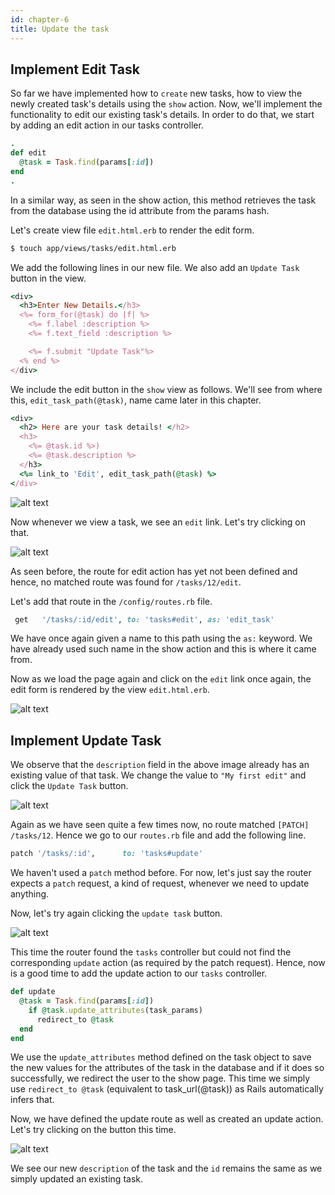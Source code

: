 ```yaml
---
id: chapter-6
title: Update the task
---
```


## Implement Edit Task

So far we have implemented how to `create` new tasks, how to view the newly created task's details using the `show` action.
Now, we'll implement the functionality to edit our existing task's details.
In order to do that, we start by adding an edit action in our tasks controller.

```ruby
.
def edit
  @task = Task.find(params[:id])
end
.
```
In a similar way, as seen in the show action, this method retrieves the task from the database using the id attribute from the params hash.

Let's create view file `edit.html.erb` to render the edit form.

```bash
$ touch app/views/tasks/edit.html.erb
```

We add the following lines in our new file.
We also add an `Update Task` button in the view.

```ruby
<div>
  <h3>Enter New Details.</h3>
  <%= form_for(@task) do |f| %>
    <%= f.label :description %>
    <%= f.text_field :description %>

    <%= f.submit "Update Task"%>
  <% end %>
</div>
```
We include the edit button in the `show` view as follows. We'll see from where this, `edit_task_path(@task)`, name came later in this chapter.

```ruby
<div>
  <h2> Here are your task details! </h2>
  <h3>
    <%= @task.id %>)
    <%= @task.description %>
  </h3>
  <%= link_to 'Edit', edit_task_path(@task) %>
</div>
```
![alt text](./../img/EditLink.png)

Now whenever we view a task, we see an `edit` link. Let's try clicking on that.

![alt text](./../img/EditRouteError.png)

As seen before, the route for edit action has yet not been defined and hence, no matched route was found for `/tasks/12/edit`.

Let's add that route in the `/config/routes.rb` file.

```ruby
 get   '/tasks/:id/edit', to: 'tasks#edit', as: 'edit_task'
```
We have once again given a name to this path using the `as:` keyword. We have already used such name in the show action and this is where it came from.

Now as we load the page again and click on the `edit` link once again, the edit form is rendered by the view `edit.html.erb`.

![alt text](./../img/EditTask.png)

## Implement Update Task
We observe that the `description` field in the above image already has an existing value of that task.
We change the value to `"My first edit"` and click the `Update Task` button.

![alt text](./../img/UpdateRouteError.png)

Again as we have seen quite a few times now, no route matched `[PATCH] /tasks/12`. Hence we go to our `routes.rb` file and add the following line.

```ruby
patch '/tasks/:id',      to: 'tasks#update'
```
We haven't used a `patch` method before. For now, let's just say the router expects a `patch` request, a kind of request, whenever we need to update anything.

Now, let's try again clicking the `update task` button.

![alt text](./../img/UpdateActionError.png)

This time the router found the `tasks` controller but could not find the corresponding `update` action (as required by the patch request).
Hence, now is a good time to add the update action to our `tasks` controller.

```ruby
def update
  @task = Task.find(params[:id])
	if @task.update_attributes(task_params)
	  redirect_to @task
  end
end
```
We use the `update_attributes` method defined on the task object to save the new values for the attributes of the task in the database and if it does so successfully, we redirect the user to the show page.
This time we simply use `redirect_to @task` (equivalent to task_url(@task)) as Rails automatically infers that.

Now, we have defined the update route as well as created an update action. Let's try clicking on the button this time.

![alt text](./../img/UpdateTask.png)

We see our new `description` of the task and the `id` remains the same as we simply updated an existing task.
